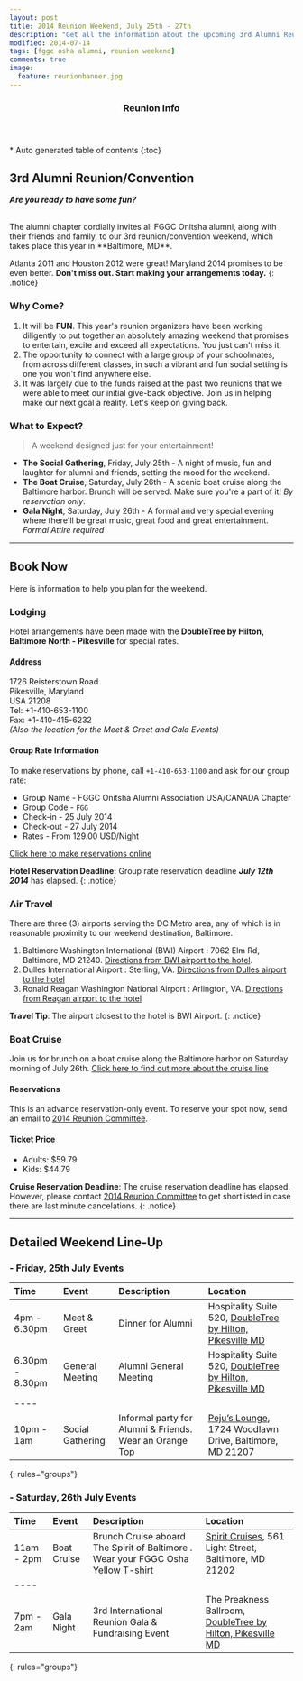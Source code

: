```yaml
---
layout: post
title: 2014 Reunion Weekend, July 25th - 27th
description: "Get all the information about the upcoming 3rd Alumni Reunion Weekend."
modified: 2014-07-14
tags: [fggc osha alumni, reunion weekend]
comments: true
image:
  feature: reunionbanner.jpg
---
```


<section id="table-of-contents" class="toc">
  <header>
    <h3>Reunion Info</h3>
  </header>
<div id="drawer" markdown="1">
*  Auto generated table of contents
{:toc}
</div>
</section><!-- /#table-of-contents -->

## 3rd Alumni Reunion/Convention 

**_Are you ready to have some fun?_**

<br>
The alumni chapter cordially invites all FGGC Onitsha alumni, along with their friends and family, to our 3rd reunion/convention weekend, which takes place this year in **Baltimore, MD**. 

Atlanta 2011 and Houston 2012 were great! Maryland 2014 promises to be even better. **Don't miss out. Start making your arrangements today.**
{: .notice}


### Why Come?

1. It will be **FUN**. This year's reunion organizers have been working diligently to put together an absolutely amazing weekend that promises to entertain, excite and exceed all expectations. You just can't miss it.
2. The opportunity to connect with a large group of your schoolmates, from across different classes, in such a vibrant and fun social setting is one you won't find anywhere else.
3. It was largely due to the funds raised at the past two reunions that we were able to meet our initial give-back objective. Join us in helping make our next goal a reality. Let's keep on giving back.

### What to Expect?

> A weekend designed just for your entertainment!

* **The Social Gathering**, Friday, July 25th - A night of music, fun and laughter for alumni and friends, setting the mood for the weekend. 
* **The Boat Cruise**, Saturday, July 26th - A scenic boat cruise along the Baltimore harbor. Brunch will be served. Make sure you're a part of it! *By reservation only*. 
* **Gala Night**, Saturday, July 26th - A formal and very special evening where there'll be great music, great food and great entertainment. *Formal Attire required*

---

## Book Now

Here is information to help you plan for the weekend.

### Lodging

Hotel arrangements have been made with the **DoubleTree by Hilton, Baltimore North - Pikesville** for special rates.

#### Address 
1726 Reisterstown Road  
Pikesville, Maryland  
USA 21208  
Tel: +1-410-653-1100  
Fax: +1-410-415-6232  
_(Also the location for the Meet & Greet and Gala Events)_ 

#### Group Rate Information
To make reservations by phone, call `+1-410-653-1100` and ask for our group rate: 
 
* Group Name - FGGC Onitsha Alumni Association USA/CANADA Chapter
* Group Code -  `FGG`  
* Check-in -  25 July 2014  
* Check-out -  27 July 2014  
* Rates - From 129.00 USD/Night

[Click here to make reservations online](http://doubletree.hilton.com/en/dt/groups/personalized/P/PIKDTDT-FGG-20140725/index.jhtml?WT.mc_id=POG)

**Hotel Reservation Deadline:** Group rate reservation deadline **_July 12th 2014_** has elapsed. 
{: .notice}

### Air Travel

There are three (3) airports serving the DC Metro area, any of which is in reasonable proximity to our weekend destination, Baltimore.  

1. Baltimore Washington International (BWI) Airport : 7062 Elm Rd, Baltimore, MD 21240. [Directions from BWI airport to the hotel](https://www.google.com/maps/dir/Baltimore%2FWashington+International+Thurgood+Marshall+Airport,+Baltimore,+MD+21240/Doubletree-Hilton,+1726+Reisterstown+Rd,+Pikesville,+MD+21208/@39.3231229,-76.7082724,10z/am=t/data=!3m1!4b1!4m13!4m12!1m5!1m1!1s0x89b7e2fcbbc2e00b:0x150cfa971740!2m2!1d-76.668392!2d39.177404!1m5!1m1!1s0x89c819fff9cb969b:0xf28af64b84a5bd2a!2m2!1d-76.733504!2d39.382552).   
2. Dulles International Airport : Sterling, VA. [Directions from Dulles airport to the hotel](https://www.google.com/maps/dir/Saarinen+Cir,+Sterling,+VA+20166/Doubletree-Hilton,+1726+Reisterstown+Rd,+Pikesville,+MD+21208/@39.2417889,-77.0649557,9z/am=t/data=!3m1!4b1!4m16!4m15!1m5!1m1!1s0x89b6474a7ed7bea5:0x682df475ac464a5f!2m2!1d-77.4468244!2d38.9555763!1m5!1m1!1s0x89c819fff9cb969b:0xf28af64b84a5bd2a!2m2!1d-76.733504!2d39.382552!2m1!6e4!3e0) 
3. Ronald Reagan Washington National Airport : Arlington, VA. [Directions from Reagan airport to the hotel](https://www.google.com/maps/dir/Ronald+Reagan+Washington+National+Airport,+Arlington,+VA+22202/Doubletree-Hilton,+1726+Reisterstown+Rd,+Pikesville,+MD+21208/@39.2015756,-76.8513308,9z/am=t/data=!3m1!4b1!4m16!4m15!1m5!1m1!1s0x89b7b731402fe095:0x4168af016d076bad!2m2!1d-77.040231!2d38.851242!1m5!1m1!1s0x89c819fff9cb969b:0xf28af64b84a5bd2a!2m2!1d-76.733504!2d39.382552!2m1!6e4!3e0)   

**Travel Tip**: The airport closest to the hotel is BWI Airport. 
{: .notice} 

### Boat Cruise 

Join us for brunch on a boat cruise along the Baltimore harbor on Saturday morning of July 26th. [Click here to find out more about the cruise line](http://www.spiritcruises.com/baltimore/about)

#### Reservations

This is an advance reservation-only event. To reserve your spot now, send an email to [2014 Reunion Committee](mailto:maryland2014@fggconitsha.com).

#### Ticket Price
* Adults: $59.79  
* Kids: $44.79   

**Cruise Reservation Deadline**: The cruise reservation deadline has elapsed. However, please contact [2014 Reunion Committee](mailto:maryland2014@fggconitsha.com) to get shortlisted in case there are last minute cancelations.
{: .notice}

---

## Detailed Weekend Line-Up

### - Friday, 25th July Events

| Time | Event | Description | Location |
|:--------|:--------|:-------|:--------|
| 4pm - 6.30pm | Meet & Greet   |  Dinner for Alumni   | Hospitality Suite 520, [DoubleTree by Hilton, Pikesville MD](http://doubletree3.hilton.com/en/hotels/maryland/doubletree-by-hilton-hotel-baltimore-north-pikesville-PIKDTDT/index.html)  |
| 6.30pm - 8.30pm | General Meeting   |  Alumni General Meeting    | Hospitality Suite 520, [DoubleTree by Hilton, Pikesville MD](http://doubletree3.hilton.com/en/hotels/maryland/doubletree-by-hilton-hotel-baltimore-north-pikesville-PIKDTDT/index.html)  |
|----
| 10pm - 1am | Social Gathering   |  Informal party for Alumni & Friends. Wear an Orange Top   | [Peju’s Lounge](http://www.pejuskitchen.com), 1724 Woodlawn Drive, Baltimore, MD 21207  |
{: rules="groups"}

### - Saturday, 26th July Events

| Time | Event | Description | Location |
|:--------|:--------|:-------|:--------|
| 11am - 2pm | Boat Cruise  | Brunch Cruise aboard The Spirit of Baltimore . Wear your FGGC Osha Yellow T-shirt | [Spirit Cruises](http://www.spiritcruises.com/baltimore),  561 Light Street, Baltimore, MD 21202   |
|----
| 7pm - 2am | Gala Night  |  3rd International Reunion Gala & Fundraising Event  | The Preakness Ballroom, [DoubleTree by Hilton, Pikesville MD](http://doubletree3.hilton.com/en/hotels/maryland/doubletree-by-hilton-hotel-baltimore-north-pikesville-PIKDTDT/index.html) |
{: rules="groups"}

